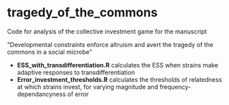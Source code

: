 # tragedy_of_the_commons

Code for analysis of the collective investment game for the manuscript

"Developmental constraints enforce altruism and avert the tragedy of the commons in a social microbe"

- **ESS_with_transdifferentiation.R** calculates the ESS when strains make adaptive responses to transdifferentiation
- **Error_investment_thresholds.R** calculates the thresholds of relatedness at which strains invest, for varying magnitude and frequency-dependancyness of error
